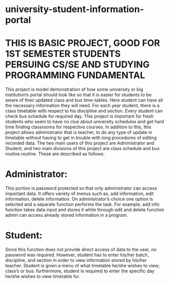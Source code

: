 # university-student-information-portal
# THIS IS BASIC PROJECT, GOOD FOR 1ST SEMESTER STUDENTS PERSUING CS/SE AND STUDYING PROGRAMMING FUNDAMENTAL
This project is model demonstration of how some university or big institution’s
portal should look like so that it is easier for students to be aware of their
updated class and bus time-tables.
Here student can have all the necessary information they will need. For each
year student, there is a class timetable with respect to his discipline and
section. Every student can check bus schedule for required day. This project is
important for fresh students who seem to have no clue about university
schedules and get hard time finding classrooms for respective courses. In
addition to this, this project allows administrator that is teacher, to do any
type of update in timetable without having to get in trouble with long
procedures of editing recorded data. The two main users of this project are
Administrator and Student, and two main divisions of this project are class
schedule and bus routine.routine. These are described as follows:

# Administrator:
This portion is password protected so that only administrator can access
important data. It offers variety of menus such as, add information, edit
information, delete information.
On administrator’s choice one option is selected and a separate function
performs the task. For example, add info function takes data input and stores it
while through edit and delete function admin can access already stored
information in a program.

# Student:
Since this function does not provide direct access of data to the user, no
password was required. However, student has to enter his/her batch,
discipline, and section in order to view information stored by his/her teacher.
Student is given a menu of what timetable he/she wishes to view; class’s or
bus. furthermore, student is required to enter the specific day he/she wishes
to view timetable for.
